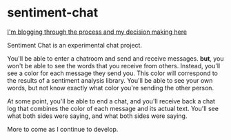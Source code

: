 # sentiment-chat
[I'm blogging through the process and my decision making here](https://dev.to/tttaaannnggg/initial-planning-for-sentiment-chat-4e05)

Sentiment Chat is an experimental chat project.

You'll be able to enter a chatroom and send and receive messages. **but**, you won't be able to see the words that you receive from others. Instead, you'll see a color for each message they send you. This color will correspond to the results of a sentiment analysis library. You'll be able to see your own words, but not know exactly what color you're sending the other person.

At some point, you'll be able to end a chat, and you'll receive back a chat log that combines the color of each message and its actual text. You'll see what both sides were saying, and what both sides were saying.

More to come as I continue to develop.
